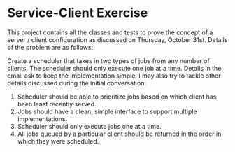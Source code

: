 Service-Client Exercise
=====

This project contains all the classes and tests to prove the concept of a 
server / client configuration as discussed on Thursday, October 31st.
Details of the problem are as follows:

Create a scheduler that takes in two types of jobs from any number of clients.
The scheduler should only execute one job at a time. Details in the email 
ask to keep the implementation simple. I may also try to tackle other details 
discussed during the initial conversation:

1. Scheduler should be able to prioritize jobs based on which client has been 
   least recently served.
2. Jobs should have a clean, simple interface to support multiple implementations.
3. Scheduler should only execute jobs one at a time.
4. All jobs queued by a particular client should be returned in the order in 
   which they were scheduled.


